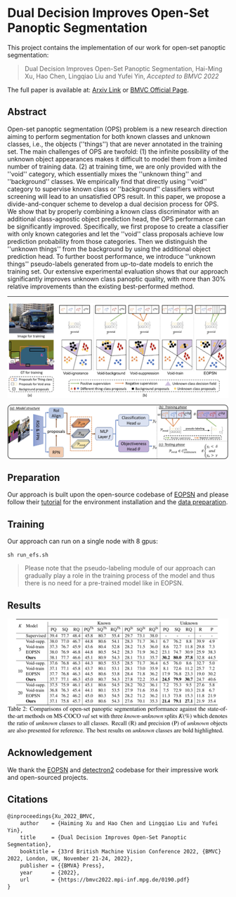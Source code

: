 # Dual Decision Improves Open-Set Panoptic Segmentation   

This project contains the implementation of our work for open-set panoptic segmentation:
    
> Dual Decision Improves Open-Set Panoptic Segmentation, 
> Hai-Ming Xu, Hao Chen, Lingqiao Liu and Yufei Yin, 
> *Accepted to BMVC 2022*
    
The full paper is available at: [Arxiv Link](https://arxiv.org/abs/2207.02504) or [BMVC Official Page](https://bmvc2022.mpi-inf.mpg.de/190/).


## Abstract

Open-set panoptic segmentation (OPS) problem is a new research direction aiming to perform segmentation for both known classes and unknown classes, i.e., the objects (''things'') that are never annotated in the training set. The main challenges of OPS are twofold: (1) the infinite possibility of the unknown object appearances makes it difficult to model them from a limited number of training data. (2) at training time, we are only provided with the ''void'' category, which essentially mixes the ''unknown thing'' and ''background'' classes. We empirically find that directly using ''void'' category to supervise known class or ''background'' classifiers without screening will lead to an unsatisfied OPS result. In this paper, we propose a divide-and-conquer scheme to develop a dual decision process for OPS. We show that by properly combining a known class discriminator with an additional class-agnostic object prediction head, the OPS performance can be significantly improved. Specifically, we first propose to create a classifier with only known categories and let the ''void'' class proposals achieve low prediction probability from those categories. Then we distinguish the ''unknown things'' from the background by using the additional object prediction head. To further boost performance, we introduce ''unknown things''  pseudo-labels generated from up-to-date models to enrich the training set. Our extensive experimental evaluation shows that our approach significantly improves unknown class panoptic quality, with more than 30\% relative improvements than the existing best-performed method.

---

<p align="center">
  <img align="middle" src="./imgs/method_analysis.jpg" alt="Methods Analysis"/>
</p>
<p align="center">
  <img align="middle" src="./imgs/ours.jpg" alt="Our Approach"/>
</p>

## Preparation
Our approach is built upon the open-source codebase of [EOPSN](https://github.com/jd730/EOPSN) and please follow their [tutorial](https://github.com/jd730/EOPSN#usage) for the environment installation and the [data preparation](https://github.com/jd730/EOPSN#data-preparation).


## Training

Our approach can run on a single node with 8 gpus:
```
sh run_efs.sh
```

> Please note that the pseudo-labeling module of our approach can gradually play a role in the training process of the model and thus there is no need for a pre-trained model like in EOPSN.

## Results

<p align="center">
  <img align="middle" src="./imgs/res_known_unknown.jpg" alt="Methods Analysis"/>
</p>

## Acknowledgement
We thank the [EOPSN](https://github.com/jd730/EOPSN) and [detectron2](https://github.com/facebookresearch/detectron2) codebase for their impressive work and open-sourced projects.


## Citations
```
@inproceedings{Xu_2022_BMVC,
    author    = {Haiming Xu and Hao Chen and Lingqiao Liu and Yufei Yin},
    title     = {Dual Decision Improves Open-Set Panoptic Segmentation},
    booktitle = {33rd British Machine Vision Conference 2022, {BMVC} 2022, London, UK, November 21-24, 2022},
    publisher = {{BMVA} Press},
    year      = {2022},
    url       = {https://bmvc2022.mpi-inf.mpg.de/0190.pdf}
}
```

